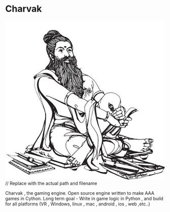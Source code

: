 # Charvak

![Your Mascot](charvak.png)  // Replace with the actual path and filename





Charvak , the gaming engine. Open source engine  written to make AAA games in Cython.
Long term goal - Write in game logic in Python , and build for all platforms (VR , Windows, linux , mac , android , ios , web ,etc..)
